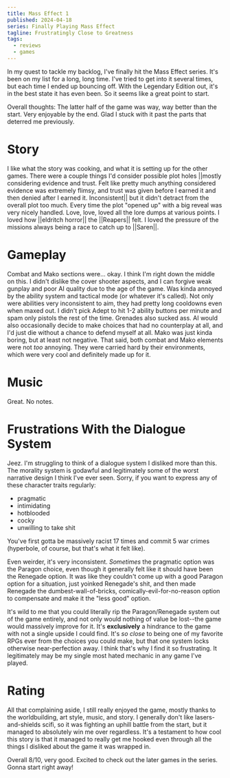 ```yaml
---
title: Mass Effect 1
published: 2024-04-18
series: Finally Playing Mass Effect
tagline: Frustratingly Close to Greatness
tags:
  - reviews
  - games
---
```


In my quest to tackle my backlog, I've finally hit the Mass Effect series. It's
been on my list for a long, long time. I've tried to get into it several times,
but each time I ended up bouncing off. With the Legendary Edition out, it's in
the best state it has even been. So it seems like a great point to start.

Overall thoughts: The latter half of the game was way, way better than the
start. Very enjoyable by the end. Glad I stuck with it past the parts that
deterred me previously.

# Story

I like what the story was cooking, and what it is setting up for the other
games. There were a couple things I'd consider possible plot holes ||mostly
considering evidence and trust. Felt like pretty much anything considered
evidence was extremely flimsy, and trust was given before I earned it and then
denied after I earned it. Inconsistent|| but it didn't detract from the overall
plot too much. Every time the plot "opened up" with a big reveal was very
nicely handled. Love, love, loved all the lore dumps at various points. I loved
how ||eldritch horror|| the ||Reapers|| felt. I loved the pressure of the
missions always being a race to catch up to ||Saren||.

# Gameplay

Combat and Mako sections were... okay. I think I'm right down the middle on
this. I didn't dislike the cover shooter aspects, and I can forgive weak gunplay
and poor AI quality due to the age of the game. Was kinda annoyed by the ability
system and tactical mode (or whatever it's called). Not only were abilities very
inconsistent to aim, they had pretty long cooldowns even when maxed out. I
didn't pick Adept to hit 1-2 ability buttons per minute and spam only pistols
the rest of the time. Grenades also sucked ass. AI would also occasionally
decide to make choices that had no counterplay at all, and I'd just die without
a chance to defend myself at all. Mako was just kinda boring, but at least not
negative. That said, both combat and Mako elements were not _too_ annoying. They
were carried hard by their environments, which were very cool and definitely
made up for it.

# Music

Great. No notes.

# Frustrations With the Dialogue System

Jeez. I'm struggling to think of a dialogue system I disliked more than this.
The morality system is godawful and legitimately some of the worst narrative
design I think I've ever seen. Sorry, if you want to express any of these
character traits regularly:

- pragmatic
- intimidating
- hotblooded
- cocky
- unwilling to take shit

You've first gotta be massively racist 17 times and commit 5 war crimes
(hyperbole, of course, but that's what it felt like).

Even weirder, it's very inconsistent. _Sometimes_ the pragmatic option was the
Paragon choice, even though it generally felt like it should have been the
Renegade option. It was like they couldn't come up with a good Paragon option
for a situation, just yoinked Renegade's shit, and then made Renegade the
dumbest-wall-of-bricks, comically-evil-for-no-reason option to compensate and
make it the "less good" option.

It's wild to me that you could literally rip the Paragon/Renegade system out of
the game entirely, and not only would nothing of value be lost--the game would
massively improve for it. It's **exclusively** a hindrance to the game with not
a single upside I could find. It's _so close_ to being one of my favorite RPGs
ever from the choices you could make, but that one system locks otherwise
near-perfection away. I think that's why I find it so frustrating. It
legitimately may be my single most hated mechanic in any game I've played.

# Rating

All that complaining aside, I still really enjoyed the game, mostly thanks to
the worldbuilding, art style, music, and story. I generally don't like
lasers-and-shields scifi, so it was fighting an uphill battle from the start,
but it managed to absolutely win me over regardless. It's a testament to how
cool this story is that it managed to really get me hooked even through all the
things I disliked about the game it was wrapped in.

Overall 8/10, very good. Excited to check out the later games in the series.
Gonna start right away!
